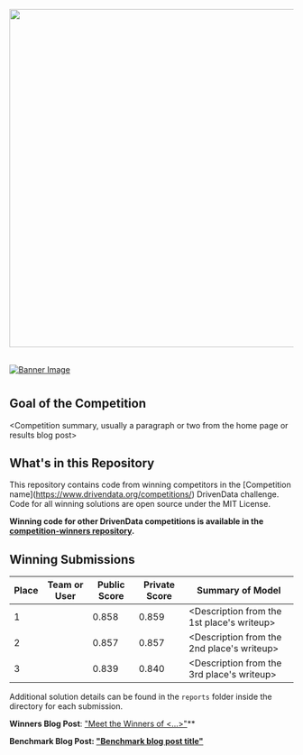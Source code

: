 [<img src='https://s3.amazonaws.com/drivendata-public-assets/logo-white-blue.png' width='600'>](https://www.drivendata.org/)
<br><br>

[![Banner Image](https://s3.amazonaws.com/drivendata-public-assets/opendri_mon_labeled.jpg)](<competition website URL here>)

# <Competition name>

## Goal of the Competition
<Competition summary, usually a paragraph or two from the home page or results blog post>

## What's in this Repository

This repository contains code from winning competitors in the [Competition name](https://www.drivendata.org/competitions/<Link to competition landing page>) DrivenData challenge. Code for all winning solutions are open source under the MIT License.

**Winning code for other DrivenData competitions is available in the [competition-winners repository](https://github.com/drivendataorg/competition-winners).**

## Winning Submissions

Place |Team or User | Public Score | Private Score | Summary of Model
--- | --- | ---   | ---   | ---
1   |     | 0.858 | 0.859 | <Description from the 1st place's writeup>
2   |     | 0.857 | 0.857 | <Description from the 2nd place's writeup>
3   |     | 0.839 | 0.840 | <Description from the 3rd place's writeup>

Additional solution details can be found in the `reports` folder inside the directory for each submission.

**Winners Blog Post**: ["Meet the Winners of <...>"](<link to winners blog post>)**

**Benchmark Blog Post: ["Benchmark blog post title"](<Link to benchmark blogpost>)**